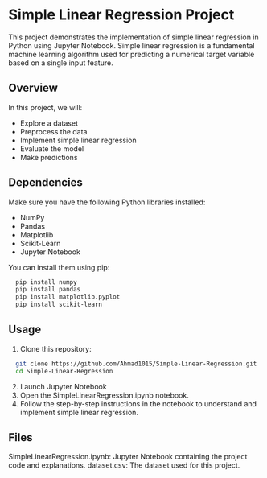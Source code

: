 # Simple Linear Regression Project

This project demonstrates the implementation of simple linear regression in Python using Jupyter Notebook. Simple linear regression is a fundamental machine learning algorithm used for predicting a numerical target variable based on a single input feature.

## Overview

In this project, we will:

- Explore a dataset
- Preprocess the data
- Implement simple linear regression
- Evaluate the model
- Make predictions

## Dependencies

Make sure you have the following Python libraries installed:

- NumPy
- Pandas
- Matplotlib
- Scikit-Learn
- Jupyter Notebook

You can install them using pip:

```bash
  pip install numpy
  pip install pandas
  pip install matplotlib.pyplot
  pip install scikit-learn
```
## Usage

1) Clone this repository:
```bash
  git clone https://github.com/Ahmad1015/Simple-Linear-Regression.git
  cd Simple-Linear-Regression
```
2) Launch Jupyter Notebook
3) Open the SimpleLinearRegression.ipynb notebook.
4) Follow the step-by-step instructions in the notebook to understand and implement simple linear regression.

## Files
SimpleLinearRegression.ipynb: Jupyter Notebook containing the project code and explanations.
dataset.csv: The dataset used for this project.
